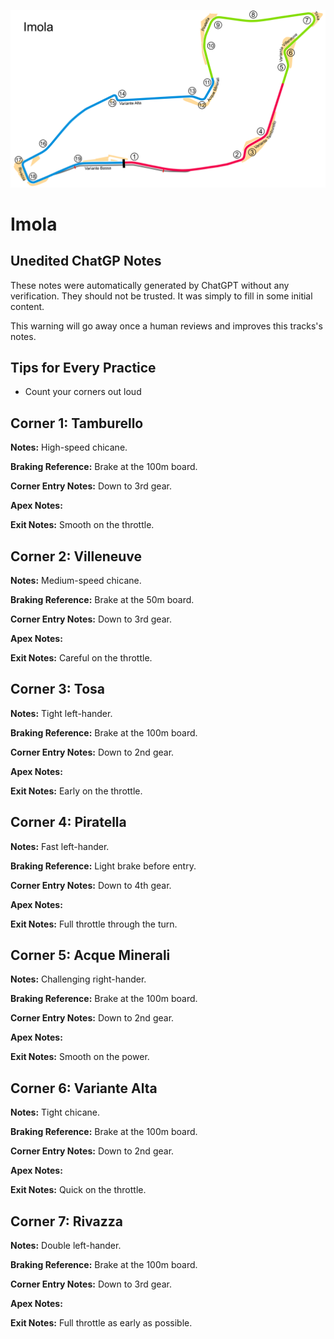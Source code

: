![Imola](../track_maps/imola.png)

# Imola



## Unedited ChatGP Notes
These notes were automatically generated by ChatGPT without any verification.
They should not be trusted. It was simply to fill in some initial content.

This warning will go away once a human reviews and improves this tracks's notes.


## Tips for Every Practice

- Count your corners out loud


## Corner 1: Tamburello
**Notes:** High-speed chicane.

**Braking Reference:** Brake at the 100m board.

**Corner Entry Notes:** Down to 3rd gear.

**Apex Notes:** 

**Exit Notes:** Smooth on the throttle.


## Corner 2: Villeneuve
**Notes:** Medium-speed chicane.

**Braking Reference:** Brake at the 50m board.

**Corner Entry Notes:** Down to 3rd gear.

**Apex Notes:** 

**Exit Notes:** Careful on the throttle.


## Corner 3: Tosa
**Notes:** Tight left-hander.

**Braking Reference:** Brake at the 100m board.

**Corner Entry Notes:** Down to 2nd gear.

**Apex Notes:** 

**Exit Notes:** Early on the throttle.


## Corner 4: Piratella
**Notes:** Fast left-hander.

**Braking Reference:** Light brake before entry.

**Corner Entry Notes:** Down to 4th gear.

**Apex Notes:** 

**Exit Notes:** Full throttle through the turn.


## Corner 5: Acque Minerali
**Notes:** Challenging right-hander.

**Braking Reference:** Brake at the 100m board.

**Corner Entry Notes:** Down to 2nd gear.

**Apex Notes:** 

**Exit Notes:** Smooth on the power.


## Corner 6: Variante Alta
**Notes:** Tight chicane.

**Braking Reference:** Brake at the 100m board.

**Corner Entry Notes:** Down to 2nd gear.

**Apex Notes:** 

**Exit Notes:** Quick on the throttle.


## Corner 7: Rivazza
**Notes:** Double left-hander.

**Braking Reference:** Brake at the 100m board.

**Corner Entry Notes:** Down to 3rd gear.

**Apex Notes:** 

**Exit Notes:** Full throttle as early as possible.

